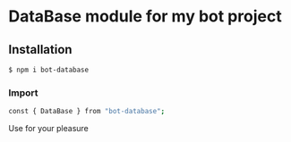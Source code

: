 # DataBase module for my bot project

## Installation

```sh
$ npm i bot-database
```

### Import
```sh
const { DataBase } from "bot-database";
```

Use for your pleasure
